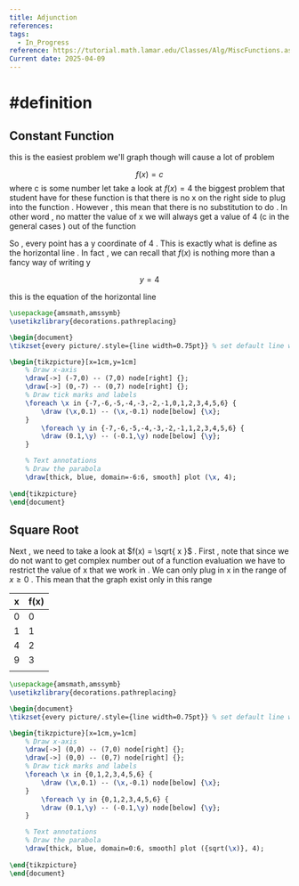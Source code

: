 ```yaml
---
title: Adjunction
references: 
tags:
  - In_Progress
reference: https://tutorial.math.lamar.edu/Classes/Alg/MiscFunctions.aspx
Current date: 2025-04-09
---
```

# #definition  
##  Constant Function
this is the easiest  problem we'll  graph though will cause a lot of problem 

$$
f(x)  = c 
$$
where c is some number 
let take a look at  $f(x) =  4$ the biggest problem that student have for these function is that there is no x on the right side to plug into the function . However , this mean that there is no substitution to do . In other word , no matter the value of x we will always get a value of 4 (c in the general cases ) out of the function 

So , every  point has a y coordinate of 4 . This is exactly what is define as the horizontal line . In fact , we can recall that $f(x)$ is nothing more than a fancy way of writing y 

$$
y = 4
$$

this is the equation of the horizontal line 


```tikz
\usepackage{amsmath,amssymb}
\usetikzlibrary{decorations.pathreplacing}

\begin{document}
\tikzset{every picture/.style={line width=0.75pt}} % set default line width

\begin{tikzpicture}[x=1cm,y=1cm]
    % Draw x-axis
    \draw[->] (-7,0) -- (7,0) node[right] {};
    \draw[->] (0,-7) -- (0,7) node[right] {};
    % Draw tick marks and labels
    \foreach \x in {-7,-6,-5,-4,-3,-2,-1,0,1,2,3,4,5,6} {
        \draw (\x,0.1) -- (\x,-0.1) node[below] {\x};
    }
        \foreach \y in {-7,-6,-5,-4,-3,-2,-1,1,2,3,4,5,6} {
        \draw (0.1,\y) -- (-0.1,\y) node[below] {\y};
    }

    % Text annotations  
    % Draw the parabola
    \draw[thick, blue, domain=-6:6, smooth] plot (\x, 4);
 
\end{tikzpicture}
\end{document}


``` 


##  Square Root 
Next , we need to take a look at $f(x)  = \sqrt{ x }$ . First , note that since we do not want to get  complex number out of a function evaluation we have to restrict the value of x that we work in . We can only plug in x in the range of  $x\geq 0$ . This mean that the graph exist only in this range 

| x   | f(x) |
| --- | ---- |
| 0   | 0    |
| 1   | 1    |
| 4   | 2    |
| 9   | 3    |
|     |      |

```tikz
\usepackage{amsmath,amssymb}
\usetikzlibrary{decorations.pathreplacing}

\begin{document}
\tikzset{every picture/.style={line width=0.75pt}} % set default line width

\begin{tikzpicture}[x=1cm,y=1cm]
    % Draw x-axis
    \draw[->] (0,0) -- (7,0) node[right] {};
    \draw[->] (0,0) -- (0,7) node[right] {};
    % Draw tick marks and labels
    \foreach \x in {0,1,2,3,4,5,6} {
        \draw (\x,0.1) -- (\x,-0.1) node[below] {\x};
    }
        \foreach \y in {0,1,2,3,4,5,6} {
        \draw (0.1,\y) -- (-0.1,\y) node[below] {\y};
    }

    % Text annotations  
    % Draw the parabola
    \draw[thick, blue, domain=0:6, smooth] plot ({sqrt(\x)}, 4);
 
\end{tikzpicture}
\end{document}


``` 


